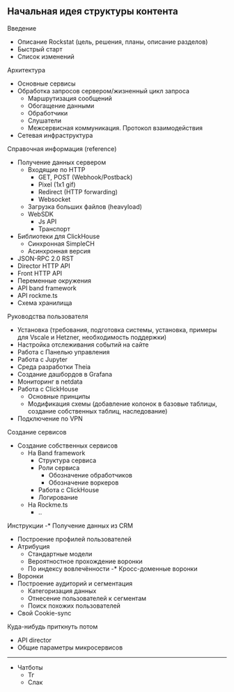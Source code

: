 ## Начальная идея структуры контента

Введение
  - Описание Rockstat (цель, решения, планы, описание разделов)
  - Быстрый старт
  - Список изменений

Архитектура
  - Основные сервисы
  - Обработка запросов сервером/жизненный цикл запроса
    - Маршрутизация сообщений
    - Обогащение данными
    - Обработчики
    - Слушатели
    - Межсервисная коммуникация. Протокол взаимодействия
  - Сетевая инфраструктура

Справочная информация (reference)
  - Получение данных сервером
    - Входящие по HTTP
      - GET, POST (Webhook/Postback)
      - Pixel (1x1 gif)
      - Redirect (HTTP forwarding)
      - Websocket
    - Загрузка больших файлов (heavyload)
    - WebSDK
      - Js API
      - Транспорт
  - Библиотеки для ClickHouse
    - Синхронная SimpleCH
    - Асинхронная версия
  - JSON-RPC 2.0 RST
  - Director HTTP API
  - Front HTTP API
  - Переменные окружения
  - API band framework
  - API rockme.ts
  - Схема хранилища

Руководства пользователя
  - Установка (требования, подготовка системы, установка, примеры для Vscale и Hetzner, необходимость поддержки)
  - Настройка отслеживания событий на сайте
  - Работа с Панелью управления
  - Работа с Jupyter
  - Среда разработки Theia
  - Создание дашбордов в Grafana
  - Мониторинг в netdata
  - Работа с ClickHouse
    - Основные принципы
    - Модификация схемы (добавление колонок в базовые таблицы, создание собственных таблиц, наследование)
  - Подключение по VPN

Создание сервисов
  - Создание собственных сервисов
    - На Band framework
      - Структура сервиса
      - Роли сервиса
        - Обозначение обработчиков
        - Обозначение воркеров
      - Работа с ClickHouse
      - Логирование
    - На Rockme.ts
      - ..

Инструкции
  -* Получение данных из CRM
  - Построение профилей пользователей
  - Атрибуция
    - Стандартные модели
    - Вероятностное прохождение воронки
    - По индексу вовлечённости
  -* Кросс-доменные воронки
  - Воронки
  - Построение аудиторий и сегментация
    - Категоризация данных
    - Отнесение пользователей к сегментам
    - Поиск похожих пользователей
  - Свой Cookie-sync

Куда-нибудь приткнуть потом

  - API director
  - Общие параметры микросервисов

------------------------------------------------------

  - Чатботы
    - Тг
    - Слак

